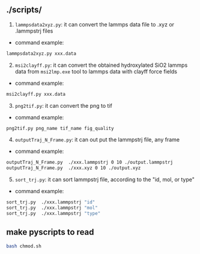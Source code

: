 ## ./scripts/
1. `lammpsdata2xyz.py`: it can convert the lammps data file to .xyz or .lammpstrj files
- command example:
```bash
lammpsdata2xyz.py xxx.data 
```
2. `msi2clayff.py`: it can convert the obtained hydroxylated SiO2 lammps data from `msi2lmp.exe` tool to lammps data with clayff force fields 
- command example:
```bash
msi2clayff.py xxx.data
```
3. `png2tif.py`: it can convert the png to tif
- command example:
```bash
png2tif.py png_name tif_name fig_quality
```
4. `outputTraj_N_Frame.py`: it can out put the lammpstrj file, any frame
- command example:
```bash
outputTraj_N_Frame.py  ./xxx.lammpstrj 0 10 ./output.lammpstrj
outputTraj_N_Frame.py  ./xxx.xyz 0 10 ./output.xyz
```
5. `sort_trj.py`: it can sort lammpstrj file, according to the "id, mol, or type" 
- command example:
```bash
sort_trj.py  ./xxx.lammpstrj "id"
sort_trj.py  ./xxx.lammpstrj "mol"
sort_trj.py  ./xxx.lammpstrj "type"
```

## make pyscripts to read
```bash
bash chmod.sh
```
